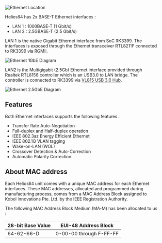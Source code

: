 ![Ethernet Location](/helios64/img/ethernet/ethernet.jpg)

Helios64 has 2x BASE-T Ethernet interfaces :

* LAN 1 : 1000BASE-T (1 Gbit/s)
* LAN 2 : 2.5GBASE-T (2.5 Gbit/s)

LAN 1 is the native Gigabit Ethernet interface from SoC RK3399. The interfaces is exposed through the Ethernet transceiver RTL8211F connected to RK3399 via RGMII.

![Ethernet 1GbE Diagram](/helios64/img/ethernet/helios64_1gbe_diagram.jpg)

LAN2 is the Multigigabit (2.5Gb) Ethernet interface provided through Realtek RTL8156 controller which is an USB3.0 to LAN bridge. The controller is connected to RK3399 via [VL815 USB 3.0 Hub](/helios64/usb/#usb-on-helios64).

![Ethernet 2.5GbE Diagram](/helios64/img/ethernet/helios64_2-5gbe_diagram.jpg)

## Features

Both Ethernet interfaces supports the following features :

* Transfer Rate Auto-Negotiation
* Full-duplex and Half-duplex operation
* IEEE 802.3az Energy Efficient Ethernet
* IEEE 802.1Q VLAN tagging
* Wake-on-LAN (WOL)
* Crossover Detection & Auto-Correction
* Automatic Polarity Correction

## About MAC address

Each Helios64 unit comes with a unique MAC address for each Ethernet interfaces. These MAC addresses, allocated and programmed during manufacturing process, comes from a MAC Address Block assigned to Kobol Innovations Pte. Ltd. by the IEEE Registration Authority.

The following MAC Address Block Medium (MA-M) has been allocated to us :

| 28-bit Base Value | EUI-48 Address Block |
|-------------------|----------------------|
| 64-62-66-D | 0-00-00 through F-FF-FF |
